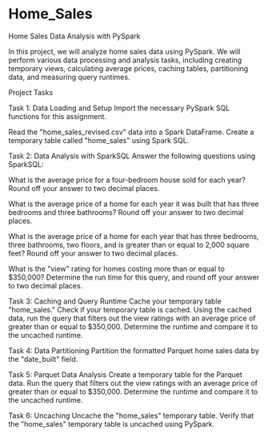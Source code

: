 # Home_Sales

Home Sales Data Analysis with PySpark

In this project, we will analyze home sales data using PySpark. We will perform various data processing and analysis tasks, including creating temporary views, calculating average prices, caching tables, partitioning data, and measuring query runtimes.

Project Tasks

Task 1: Data Loading and Setup
Import the necessary PySpark SQL functions for this assignment.

Read the "home_sales_revised.csv" data into a Spark DataFrame.
Create a temporary table called "home_sales" using Spark SQL.

Task 2: Data Analysis with SparkSQL
Answer the following questions using SparkSQL:

What is the average price for a four-bedroom house sold for each year? Round off your answer to two decimal places.

What is the average price of a home for each year it was built that has three bedrooms and three bathrooms? Round off your answer to two decimal places.

What is the average price of a home for each year that has three bedrooms, three bathrooms, two floors, and is greater than or equal to 2,000 square feet? Round off your answer to two decimal places.

What is the "view" rating for homes costing more than or equal to $350,000? Determine the run time for this query, and round off your answer to two decimal places.

Task 3: Caching and Query Runtime
Cache your temporary table "home_sales."
Check if your temporary table is cached.
Using the cached data, run the query that filters out the view ratings with an average price of greater than or equal to $350,000. Determine the runtime and compare it to the uncached runtime.

Task 4: Data Partitioning
Partition the formatted Parquet home sales data by the "date_built" field.

Task 5: Parquet Data Analysis
Create a temporary table for the Parquet data.
Run the query that filters out the view ratings with an average price of greater than or equal to $350,000. Determine the runtime and compare it to the uncached runtime.

Task 6: Uncaching
Uncache the "home_sales" temporary table.
Verify that the "home_sales" temporary table is uncached using PySpark.
